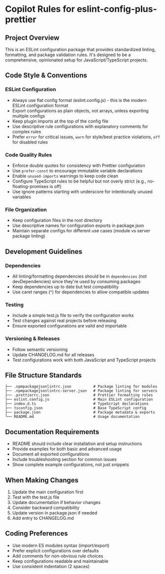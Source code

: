 # Copilot Rules for eslint-config-plus-prettier

## Project Overview

This is an ESLint configuration package that provides standardized linting, formatting, and package validation rules. It's designed to be a comprehensive, opinionated setup for JavaScript/TypeScript projects.

## Code Style & Conventions

### ESLint Configuration

- Always use flat config format (eslint.config.js) - this is the modern ESLint configuration format
- Export configurations as plain objects, not arrays, unless exporting multiple configs
- Keep plugin imports at the top of the config file
- Use descriptive rule configurations with explanatory comments for complex rules
- Prefer `error` for critical issues, `warn` for style/best practice violations, `off` for disabled rules

### Code Quality Rules

- Enforce double quotes for consistency with Prettier configuration
- Use `prefer-const` to encourage immutable variable declarations
- Enable `unused-imports` warnings to keep code clean
- Configure TypeScript rules to be helpful but not overly strict (e.g., no-floating-promises is off)
- Use ignore patterns starting with underscore for intentionally unused variables

### File Organization

- Keep configuration files in the root directory
- Use descriptive names for configuration exports in package.json
- Maintain separate configs for different use cases (module vs server package linting)

## Development Guidelines

### Dependencies

- All linting/formatting dependencies should be in `dependencies` (not devDependencies) since they're used by consuming packages
- Keep dependencies up to date but test compatibility
- Use caret ranges (^) for dependencies to allow compatible updates

### Testing

- Include a simple test.js file to verify the configuration works
- Test changes against real projects before releasing
- Ensure exported configurations are valid and importable

### Versioning & Releases

- Follow semantic versioning
- Update CHANGELOG.md for all releases
- Test configurations work with both JavaScript and TypeScript projects

## File Structure Standards

```
├── .npmpackagejsonlintrc.json          # Package linting for modules
├── .npmpackagejsonlintrc-server.json   # Package linting for servers
├── .prettierrc.json                    # Prettier formatting rules
├── eslint.config.js                    # Main ESLint configuration
├── index.d.ts                          # TypeScript declarations
├── tsconfig.json                       # Base TypeScript config
├── package.json                        # Package metadata & exports
└── README.md                           # Usage documentation
```

## Documentation Requirements

- README should include clear installation and setup instructions
- Provide examples for both basic and advanced usage
- Document all exported configurations
- Include troubleshooting section for common issues
- Show complete example configurations, not just snippets

## When Making Changes

1. Update the main configuration first
2. Test with the test.js file
3. Update documentation if behavior changes
4. Consider backward compatibility
5. Update version in package.json if needed
6. Add entry to CHANGELOG.md

## Coding Preferences

- Use modern ES modules syntax (import/export)
- Prefer explicit configurations over defaults
- Add comments for non-obvious rule choices
- Keep configurations readable and maintainable
- Use consistent indentation (2 spaces)

